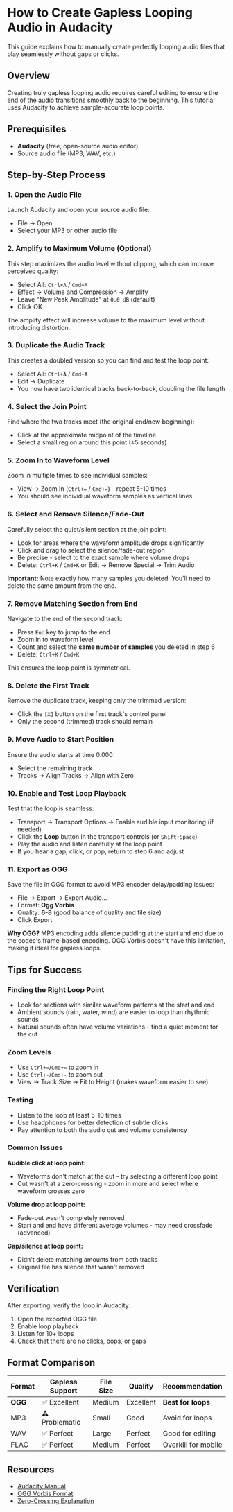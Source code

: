 # How to Create Gapless Looping Audio in Audacity

This guide explains how to manually create perfectly looping audio files that play seamlessly without gaps or clicks.

## Overview

Creating truly gapless looping audio requires careful editing to ensure the end of the audio transitions smoothly back to the beginning. This tutorial uses Audacity to achieve sample-accurate loop points.

## Prerequisites

- **Audacity** (free, open-source audio editor)
- Source audio file (MP3, WAV, etc.)

## Step-by-Step Process

### 1. Open the Audio File

Launch Audacity and open your source audio file:
- File → Open
- Select your MP3 or other audio file

### 2. Amplify to Maximum Volume (Optional)

This step maximizes the audio level without clipping, which can improve perceived quality:
- Select All: `Ctrl+A` / `Cmd+A`
- Effect → Volume and Compression → Amplify
- Leave "New Peak Amplitude" at `0.0 dB` (default)
- Click OK

The amplify effect will increase volume to the maximum level without introducing distortion.

### 3. Duplicate the Audio Track

This creates a doubled version so you can find and test the loop point:
- Select All: `Ctrl+A` / `Cmd+A`
- Edit → Duplicate
- You now have two identical tracks back-to-back, doubling the file length

### 4. Select the Join Point

Find where the two tracks meet (the original end/new beginning):
- Click at the approximate midpoint of the timeline
- Select a small region around this point (±5 seconds)

### 5. Zoom In to Waveform Level

Zoom in multiple times to see individual samples:
- View → Zoom In (`Ctrl+=` / `Cmd+=`) - repeat 5-10 times
- You should see individual waveform samples as vertical lines

### 6. Select and Remove Silence/Fade-Out

Carefully select the quiet/silent section at the join point:
- Look for areas where the waveform amplitude drops significantly
- Click and drag to select the silence/fade-out region
- Be precise - select to the exact sample where volume drops
- Delete: `Ctrl+K` / `Cmd+K` or Edit → Remove Special → Trim Audio

**Important:** Note exactly how many samples you deleted. You'll need to delete the same amount from the end.

### 7. Remove Matching Section from End

Navigate to the end of the second track:
- Press `End` key to jump to the end
- Zoom in to waveform level
- Count and select the **same number of samples** you deleted in step 6
- Delete: `Ctrl+K` / `Cmd+K`

This ensures the loop point is symmetrical.

### 8. Delete the First Track

Remove the duplicate track, keeping only the trimmed version:
- Click the `[X]` button on the first track's control panel
- Only the second (trimmed) track should remain

### 9. Move Audio to Start Position

Ensure the audio starts at time 0.000:
- Select the remaining track
- Tracks → Align Tracks → Align with Zero

### 10. Enable and Test Loop Playback

Test that the loop is seamless:
- Transport → Transport Options → Enable audible input monitoring (if needed)
- Click the **Loop** button in the transport controls (or `Shift+Space`)
- Play the audio and listen carefully at the loop point
- If you hear a gap, click, or pop, return to step 6 and adjust

### 11. Export as OGG

Save the file in OGG format to avoid MP3 encoder delay/padding issues:
- File → Export → Export Audio...
- Format: **Ogg Vorbis**
- Quality: **6-8** (good balance of quality and file size)
- Click Export

**Why OGG?** MP3 encoding adds silence padding at the start and end due to the codec's frame-based encoding. OGG Vorbis doesn't have this limitation, making it ideal for gapless loops.

## Tips for Success

### Finding the Right Loop Point
- Look for sections with similar waveform patterns at the start and end
- Ambient sounds (rain, water, wind) are easier to loop than rhythmic sounds
- Natural sounds often have volume variations - find a quiet moment for the cut

### Zoom Levels
- Use `Ctrl+=`/`Cmd+=` to zoom in
- Use `Ctrl+-`/`Cmd+-` to zoom out
- View → Track Size → Fit to Height (makes waveform easier to see)

### Testing
- Listen to the loop at least 5-10 times
- Use headphones for better detection of subtle clicks
- Pay attention to both the audio cut and volume consistency

### Common Issues

**Audible click at loop point:**
- Waveforms don't match at the cut - try selecting a different loop point
- Cut wasn't at a zero-crossing - zoom in more and select where waveform crosses zero

**Volume drop at loop point:**
- Fade-out wasn't completely removed
- Start and end have different average volumes - may need crossfade (advanced)

**Gap/silence at loop point:**
- Didn't delete matching amounts from both tracks
- Original file has silence that wasn't removed

## Verification

After exporting, verify the loop in Audacity:
1. Open the exported OGG file
2. Enable loop playback
3. Listen for 10+ loops
4. Check that there are no clicks, pops, or gaps

## Format Comparison

| Format | Gapless Support | File Size | Quality | Recommendation |
|--------|----------------|-----------|---------|----------------|
| **OGG** | ✅ Excellent | Medium | Excellent | **Best for loops** |
| MP3 | ⚠️ Problematic | Small | Good | Avoid for loops |
| WAV | ✅ Perfect | Large | Perfect | Good for editing |
| FLAC | ✅ Perfect | Medium | Perfect | Overkill for mobile |

## Resources

- [Audacity Manual](https://manual.audacityteam.org/)
- [OGG Vorbis Format](https://xiph.org/vorbis/)
- [Zero-Crossing Explanation](https://en.wikipedia.org/wiki/Zero_crossing)
